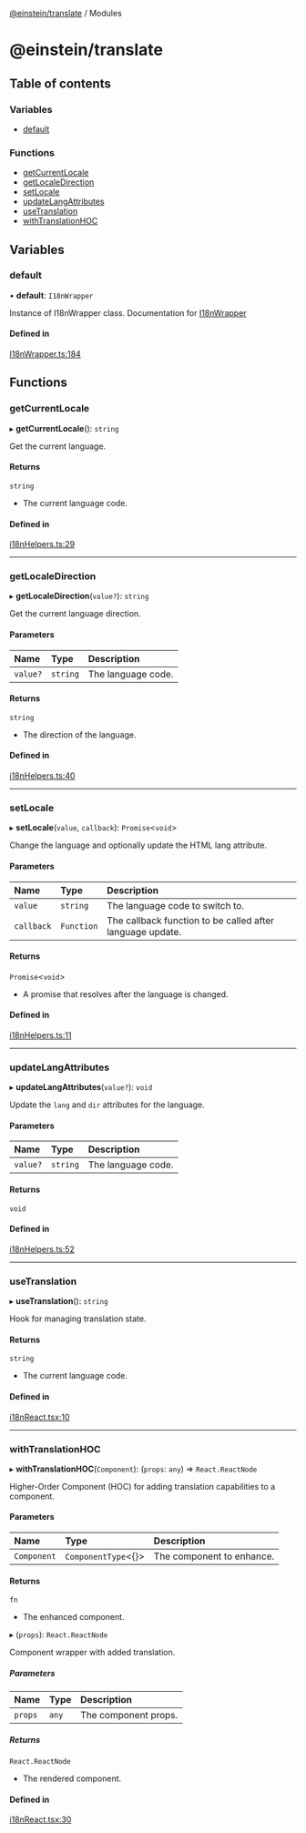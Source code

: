 [@einstein/translate](README.md) / Modules

# @einstein/translate

## Table of contents

### Variables

- [default](modules.md#default)

### Functions

- [getCurrentLocale](modules.md#getcurrentlocale)
- [getLocaleDirection](modules.md#getlocaledirection)
- [setLocale](modules.md#setlocale)
- [updateLangAttributes](modules.md#updatelangattributes)
- [useTranslation](modules.md#usetranslation)
- [withTranslationHOC](modules.md#withtranslationhoc)

## Variables

### default

• **default**: `I18nWrapper`

Instance of I18nWrapper class.
Documentation for [I18nWrapper](packages/translate/i18nWrapper.md)

#### Defined in

[I18nWrapper.ts:184](https://github.com/Tellius/einstein/blob/7ab581d/packages/translate/src/I18nWrapper.ts#L184)

## Functions

### getCurrentLocale

▸ **getCurrentLocale**(): `string`

Get the current language.

#### Returns

`string`

- The current language code.

#### Defined in

[i18nHelpers.ts:29](https://github.com/Tellius/einstein/blob/7ab581d/packages/translate/src/i18nHelpers.ts#L29)

___

### getLocaleDirection

▸ **getLocaleDirection**(`value?`): `string`

Get the current language direction.

#### Parameters

| Name | Type | Description |
| :------ | :------ | :------ |
| `value?` | `string` | The language code. |

#### Returns

`string`

- The direction of the language.

#### Defined in

[i18nHelpers.ts:40](https://github.com/Tellius/einstein/blob/7ab581d/packages/translate/src/i18nHelpers.ts#L40)

___

### setLocale

▸ **setLocale**(`value`, `callback`): `Promise`\<`void`\>

Change the language and optionally update the HTML lang attribute.

#### Parameters

| Name | Type | Description |
| :------ | :------ | :------ |
| `value` | `string` | The language code to switch to. |
| `callback` | `Function` | The callback function to be called after language update. |

#### Returns

`Promise`\<`void`\>

- A promise that resolves after the language is changed.

#### Defined in

[i18nHelpers.ts:11](https://github.com/Tellius/einstein/blob/7ab581d/packages/translate/src/i18nHelpers.ts#L11)

___

### updateLangAttributes

▸ **updateLangAttributes**(`value?`): `void`

Update the `lang` and `dir` attributes for the language.

#### Parameters

| Name | Type | Description |
| :------ | :------ | :------ |
| `value?` | `string` | The language code. |

#### Returns

`void`

#### Defined in

[i18nHelpers.ts:52](https://github.com/Tellius/einstein/blob/7ab581d/packages/translate/src/i18nHelpers.ts#L52)

___

### useTranslation

▸ **useTranslation**(): `string`

Hook for managing translation state.

#### Returns

`string`

- The current language code.

#### Defined in

[i18nReact.tsx:10](https://github.com/Tellius/einstein/blob/7ab581d/packages/translate/src/i18nReact.tsx#L10)

___

### withTranslationHOC

▸ **withTranslationHOC**(`Component`): (`props`: `any`) => `React.ReactNode`

Higher-Order Component (HOC) for adding translation capabilities to a component.

#### Parameters

| Name | Type | Description |
| :------ | :------ | :------ |
| `Component` | `ComponentType`\<{}\> | The component to enhance. |

#### Returns

`fn`

- The enhanced component.

▸ (`props`): `React.ReactNode`

Component wrapper with added translation.

##### Parameters

| Name | Type | Description |
| :------ | :------ | :------ |
| `props` | `any` | The component props. |

##### Returns

`React.ReactNode`

- The rendered component.

#### Defined in

[i18nReact.tsx:30](https://github.com/Tellius/einstein/blob/7ab581d/packages/translate/src/i18nReact.tsx#L30)
